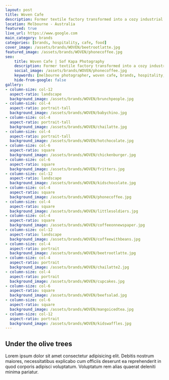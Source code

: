 ```yaml
---
layout: post
title: Woven Cafe
description: Former textile factory transformed into a cozy industrial cafe in the heart of Yarraville
location: Melbourne - Australia
featured: true
live_url: https://www.google.com
main_category: brands
categories: [brands, hospitality, cafe, food]
cover_image: /assets/brands/WOVEN/beetrootlatte.jpg
featured_image: /assets/brands/WOVEN/phonecoffee.jpg
seo:
    title: Woven Cafe | Sof Kapa Photography
    description: Former textile factory transformed into a cozy industrial cafe in the heart of Yarraville
    social_image: /assets/brands/WOVEN/phonecoffee.jpg
    keywords: [melbourne photographer, woven cafe, brands, hospitality, cafe, food]
    hide-from-google: false 
gallery:
- column-size: col-12
  aspect-ratio: landscape
  background_image: /assets/brands/WOVEN/brunchpeople.jpg
- column-size: col-4
  aspect-ratio: portrait-tall
  background_image: /assets/brands/WOVEN/babychino.jpg
- column-size: col-4
  aspect-ratio: portrait-tall
  background_image: /assets/brands/WOVEN/chailatte.jpg
- column-size: col-4
  aspect-ratio: portrait-tall
  background_image: /assets/brands/WOVEN/hotchocolate.jpg
- column-size: col-6
  aspect-ratio: square
  background_image: /assets/brands/WOVEN/chickenburger.jpg
- column-size: col-6
  aspect-ratio: square
  background_image: /assets/brands/WOVEN/fritters.jpg
- column-size: col-12
  aspect-ratio: landscape
  background_image: /assets/brands/WOVEN/kidschocolate.jpg
- column-size: col-4
  aspect-ratio: square
  background_image: /assets/brands/WOVEN/phonecoffee.jpg
- column-size: col-4
  aspect-ratio: square
  background_image: /assets/brands/WOVEN/littlesoldiers.jpg
- column-size: col-4
  aspect-ratio: square
  background_image: /assets/brands/WOVEN/coffeeonnewspaper.jpg
- column-size: col-12
  aspect-ratio: landscape
  background_image: /assets/brands/WOVEN/coffeewithbeans.jpg
- column-size: col-4
  aspect-ratio: portrait
  background_image: /assets/brands/WOVEN/beetrootlatte.jpg
- column-size: col-4
  aspect-ratio: portrait
  background_image: /assets/brands/WOVEN/chailatte2.jpg
- column-size: col-4
  aspect-ratio: portrait
  background_image: /assets/brands/WOVEN/cupcakes.jpg
- column-size: col-6
  aspect-ratio: square
  background_image: /assets/brands/WOVEN/beefsalad.jpg
- column-size: col-6
  aspect-ratio: square
  background_image: /assets/brands/WOVEN/mangoicedtea.jpg
- column-size: col-12
  aspect-ratio: portrait
  background_image: /assets/brands/WOVEN/kidswaffles.jpg
---
```


## Under the olive trees

Lorem ipsum dolor sit amet consectetur adipisicing elit. Debitis nostrum maiores, necessitatibus explicabo cum officiis deserunt ea reprehenderit in quod corporis adipisci voluptatum. Voluptatum rem alias quaerat deleniti minima pariatur.


